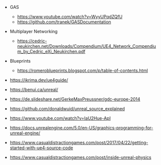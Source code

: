 - GAS
	- https://www.youtube.com/watch?v=WyyUPqdZQfU
	- https://github.com/tranek/GASDocumentation
- Multiplayer Networking
	- https://cedric-neukirchen.net/Downloads/Compendium/UE4_Network_Compendium_by_Cedric_eXi_Neukirchen.pdf
- Blueprints
	- https://romeroblueprints.blogspot.com/p/table-of-contents.html

-  https://ikrima.dev/ue4guide/
-  https://benui.ca/unreal/
- https://de.slideshare.net/GerkeMaxPreussner/gdc-europe-2014
- https://github.com/donaldwuid/unreal_source_explained
- https://www.youtube.com/watch?v=IaU2Hue-ApI
- https://docs.unrealengine.com/5.0/en-US/graphics-programming-for-unreal-engine/
- https://www.casualdistractiongames.com/post/2017/04/22/getting-started-with-ue4-source-code
- https://www.casualdistractiongames.com/post/inside-unreal-physics